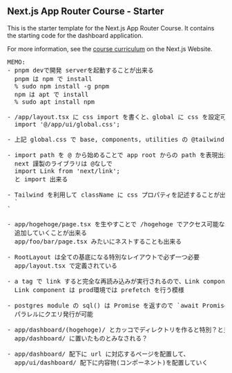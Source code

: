 ## Next.js App Router Course - Starter

This is the starter template for the Next.js App Router Course. It contains the starting code for the dashboard application.

For more information, see the [course curriculum](https://nextjs.org/learn) on the Next.js Website.

<pre>
MEMO:
- pnpm devで開発 serverを起動することが出来る
  pnpm は npm で install
  % sudo npm install -g pnpm
  npm は apt で install
  % sudo apt install npm

- /app/layout.tsx に css import を書くと、global に css を設定可能
  import '@/app/ui/global.css';

- 上記 global.css で base, components, utilities の @tailwind を宣言してる

- import path を @ から始めることで app root からの path を表現出来るみたい
  next 謹製のライブラリは @なしで
  import Link from 'next/link';
  と import 出来る

- Tailwind を利用して className に css プロパティを記述することが出来る
  `<main className="flex min-h-screen flex-col p-6">`

- app/hogehoge/page.tsx を生やすことで /hogehoge でアクセス可能なページを
  追加していくことが出来る
  app/foo/bar/page.tsx みたいにネストすることも出来る

- RootLayout は全ての基底になる特別なレイアウトで必ず一つ必要
  app/layout.tsx で定義されている

- a tag で link すると完全な再読み込みが実行されるので、Link component を使う
  Link component は prod環境では prefetch を行う模様

- postgres module の sql() は Promise を返すので `await Promise.all(q1, q2, ...)` で
  パラレルにクエリ発行が可能

- app/dashboard/(hogehoge)/ とカッコでディレクトリを作ると特別？と見なされる
  app/dashboard/ に置いたものとみなされる？

- app/dashboard/ 配下に url に対応するページを配置して、
  app/ui/dashboard/ 配下に内容物(コンポーネント)を配置していく
</pre>
